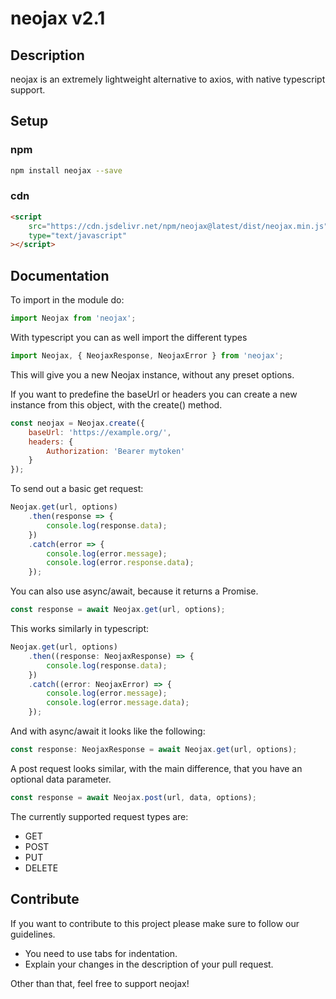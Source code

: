 # neojax v2.1

## Description

neojax is an extremely lightweight alternative to axios, with native typescript support.

## Setup

### npm

```bash
npm install neojax --save
```

### cdn

```html
<script
	src="https://cdn.jsdelivr.net/npm/neojax@latest/dist/neojax.min.js"
	type="text/javascript"
></script>
```

## Documentation

To import in the module do:

```javascript
import Neojax from 'neojax';
```

With typescript you can as well import the different types

```typescript
import Neojax, { NeojaxResponse, NeojaxError } from 'neojax';
```

This will give you a new Neojax instance, without any preset options.

If you want to predefine the baseUrl or headers you can create a new instance from this object, with the create() method.

```javascript
const neojax = Neojax.create({
	baseUrl: 'https://example.org/',
	headers: {
		Authorization: 'Bearer mytoken'
	}
});
```

To send out a basic get request:

```javascript
Neojax.get(url, options)
	.then(response => {
		console.log(response.data);
	})
	.catch(error => {
		console.log(error.message);
		console.log(error.response.data);
	});
```

You can also use async/await, because it returns a Promise.

```javascript
const response = await Neojax.get(url, options);
```

This works similarly in typescript:

```typescript
Neojax.get(url, options)
	.then((response: NeojaxResponse) => {
		console.log(response.data);
	})
	.catch((error: NeojaxError) => {
		console.log(error.message);
		console.log(error.message.data);
	});
```

And with async/await it looks like the following:

```typescript
const response: NeojaxResponse = await Neojax.get(url, options);
```

A post request looks similar, with the main difference, that you have an optional data parameter.

```javascript
const response = await Neojax.post(url, data, options);
```

The currently supported request types are:

-   GET
-   POST
-   PUT
-   DELETE

## Contribute

If you want to contribute to this project please make sure to follow our guidelines.

-   You need to use tabs for indentation.
-   Explain your changes in the description of your pull request.

Other than that, feel free to support neojax!
